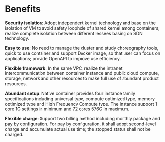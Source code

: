 # Benefits

**Security isolation**: Adopt independent kernel technology and base on the isolation of VM to avoid safety loophole of shared kernel among containers; realize complete isolation between different lessees basing on SDN technology.

**Easy to use**: No need to manage the cluster and study choreography tools, quick to use container and support Docker image, so that user can focus on applications; provide OpenAPI to improve use efficiency.

**Flexible framework**: In the same VPC, realize the intranet intercommunication between container instance and public cloud compute, storage, network and other resources to make full use of abundant product resources.

**Abundant setup**: Native container provides four instance family specifications including universal type, compute optimized type, memory optimized type and High Frequency Compute type. The instance support 1 core 1G settings in minimum and 72 cores 576G in maximum.

**Flexible charge**: Support two billing method including monthly package and pay by configuration. For pay by configuration, it shall adopt second-level charge and accumulate actual use time; the stopped status shall not be charged.

